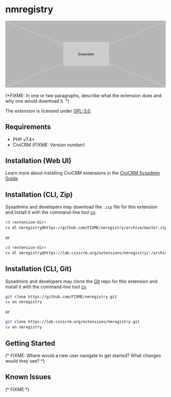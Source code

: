 # nmregistry

![Screenshot](/images/screenshot.png)

(*FIXME: In one or two paragraphs, describe what the extension does and why one would download it. *)

The extension is licensed under [GPL-3.0](LICENSE.txt).

## Requirements

* PHP v7.4+
* CiviCRM (*FIXME: Version number*)

## Installation (Web UI)

Learn more about installing CiviCRM extensions in the [CiviCRM Sysadmin Guide](https://docs.civicrm.org/sysadmin/en/latest/customize/extensions/).

## Installation (CLI, Zip)

Sysadmins and developers may download the `.zip` file for this extension and
install it with the command-line tool [cv](https://github.com/civicrm/cv).

```bash
cd <extension-dir>
cv dl nmregistry@https://github.com/FIXME/nmregistry/archive/master.zip
```
or
```bash
cd <extension-dir>
cv dl nmregistry@https://lab.civicrm.org/extensions/nmregistry/-/archive/main/nmregistry-main.zip
```

## Installation (CLI, Git)

Sysadmins and developers may clone the [Git](https://en.wikipedia.org/wiki/Git) repo for this extension and
install it with the command-line tool [cv](https://github.com/civicrm/cv).

```bash
git clone https://github.com/FIXME/nmregistry.git
cv en nmregistry
```
or
```bash
git clone https://lab.civicrm.org/extensions/nmregistry.git
cv en nmregistry
```

## Getting Started

(* FIXME: Where would a new user navigate to get started? What changes would they see? *)

## Known Issues

(* FIXME *)
